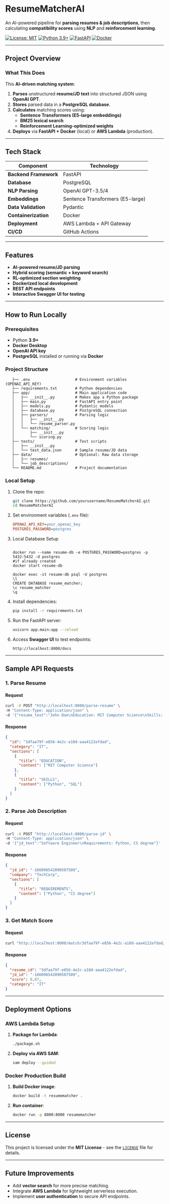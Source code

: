 
# ResumeMatcherAI

An AI-powered pipeline for **parsing resumes & job descriptions**, then calculating **compatibility scores** using **NLP** and **reinforcement learning**.

[![License: MIT](https://img.shields.io/badge/License-MIT-yellow.svg)](https://opensource.org/licenses/MIT)
[![Python 3.9+](https://img.shields.io/badge/Python-3.9%2B-blue.svg)](https://www.python.org/)
[![FastAPI](https://img.shields.io/badge/FastAPI-0.68%2B-green.svg)](https://fastapi.tiangolo.com/)
[![Docker](https://img.shields.io/badge/Docker-Supported-blue.svg)](https://www.docker.com/)

---

## Project Overview

### **What This Does**
This **AI-driven matching system**:
1. **Parses** unstructured **resume/JD text** into structured JSON using **OpenAI GPT**.
2. **Stores** parsed data in a **PostgreSQL database**.
3. **Calculates** matching scores using:
   - **Sentence Transformers (E5-large embeddings)**
   - **BM25 lexical search**
   - **Reinforcement Learning-optimized weights**
4. **Deploys** via **FastAPI + Docker** (local) or **AWS Lambda** (production).

---

## Tech Stack

| Component              | Technology                           |
|------------------------|--------------------------------------|
| **Backend Framework**  | FastAPI                              |
| **Database**          | PostgreSQL                           |
| **NLP Parsing**       | OpenAI GPT-3.5/4                     |
| **Embeddings**       | Sentence Transformers (E5-large)     |
| **Data Validation**   | Pydantic                             |
| **Containerization**  | Docker                               |
| **Deployment**       | AWS Lambda + API Gateway             |
| **CI/CD**            | GitHub Actions                       |

---

## Features
-  **AI-powered resume/JD parsing**
-  **Hybrid scoring (semantic + keyword search)**
-  **RL-optimized section weighting**
-  **Dockerized local development**
-  **REST API endpoints**
-  **Interactive Swagger UI for testing**

---

##  How to Run Locally

### **Prerequisites**
- Python **3.9+**
- **Docker Desktop**
- **OpenAI API key**
- **PostgreSQL** installed or running via **Docker**
  
### **Project Structure**
   ```resume-matcher/
      ├── .env                    # Environment variables (OPENAI_API_KEY)
      ├── requirements.txt        # Python dependencies
      ├── app/                    # Main application code
      │   ├── __init__.py         # Makes app a Python package
      │   ├── main.py             # FastAPI entry point
      │   ├── models.py           # Pydantic models
      │   ├── database.py         # PostgreSQL connection
      │   ├── parsers/            # Parsing logic
      │   │   ├── __init__.py
      │   │   └── resume_parser.py
      │   └── matching/           # Scoring logic
      │       ├── __init__.py
      │       └── scoring.py
      ├── tests/                  # Test scripts
      │   ├── __init__.py
      │   └── test_data.json      # Sample resume/JD data
      ├── data/                   # Optional: Raw data storage
      │   ├── resumes/
      │   └── job_descriptions/
      └── README.md               # Project documentation
   ```

### **Local Setup**
1. Clone the repo:
   ```bash
   git clone https://github.com/yourusername/ResumeMatcherAI.git
   cd ResumeMatcherAI
   ```

2. Set environment variables (`.env` file):
   ```ini
   OPENAI_API_KEY=your_openai_key
   POSTGRES_PASSWORD=postgres
   ```

3. Local Database Setup
    ```Start PostgreSQL:
    
    docker run --name resume-db -e POSTGRES_PASSWORD=postgres -p 5432:5432 -d postgres
    #if already created
    docker start resume-db
    
    docker exec -it resume-db psql -U postgres  
    \l
    CREATE DATABASE resume_matcher;
    \c resume_matcher
    \q
    ```


5. Install dependencies:
   ```bash
   pip install -r requirements.txt
   ```

6. Run the FastAPI server:
   ```bash
   uvicorn app.main:app --reload
   ```

7. Access **Swagger UI** to test endpoints:
   ```
   http://localhost:8000/docs
   ```

---

##  Sample API Requests

### **1. Parse Resume**
#### **Request**
```bash
curl -X POST "http://localhost:8000/parse-resume" \
-H "Content-Type: application/json" \
-d '{"resume_text":"John Doe\nEducation: MIT Computer Science\nSkills: Python, SQL"}'
```
#### **Response**
```json
{
  "id": "3dfaa79f-e856-4e2c-a10d-aaa4122efdad",
  "category": "IT",
  "sections": [
    {
      "title": "EDUCATION",
      "content": ["MIT Computer Science"]
    },
    {
      "title": "SKILLS",
      "content": ["Python", "SQL"]
    }
  ]
}
```

### **2. Parse Job Description**
#### **Request**
```bash
curl -X POST "http://localhost:8000/parse-jd" \
-H "Content-Type: application/json" \
-d '{"jd_text":"Software Engineer\nRequirements: Python, CS degree"}'
```
#### **Response**
```json
{
  "jd_id": "-166096542090507509",
  "company": "TechCorp",
  "sections": [
    {
      "title": "REQUIREMENTS",
      "content": ["Python", "CS degree"]
    }
  ]
}
```

### **3. Get Match Score**
#### **Request**
```bash
curl "http://localhost:8000/match/3dfaa79f-e856-4e2c-a10d-aaa4122efdad/-166096542090507509"
```
#### **Response**
```json
{
  "resume_id": "3dfaa79f-e856-4e2c-a10d-aaa4122efdad",
  "jd_id": "-166096542090507509",
  "score": 0.87,
  "category": "IT"
}
```

---

##  Deployment Options

### **AWS Lambda Setup**
1. **Package for Lambda**:
   ```bash
   ./package.sh
   ```
2. **Deploy via AWS SAM**:
   ```bash
   sam deploy --guided
   ```

### **Docker Production Build**
1. **Build Docker image**:
   ```bash
   docker build -t resumematcher .
   ```
2. **Run container**:
   ```bash
   docker run -p 8000:8000 resumematcher
   ```

---

##  License
This project is licensed under the **MIT License** - see the [`LICENSE`](LICENSE) file for details.

---

##  Future Improvements
- Add **vector search** for more precise matching.
- Integrate **AWS Lambda** for lightweight serverless execution.
- Implement **user authentication** to secure API endpoints.
```
